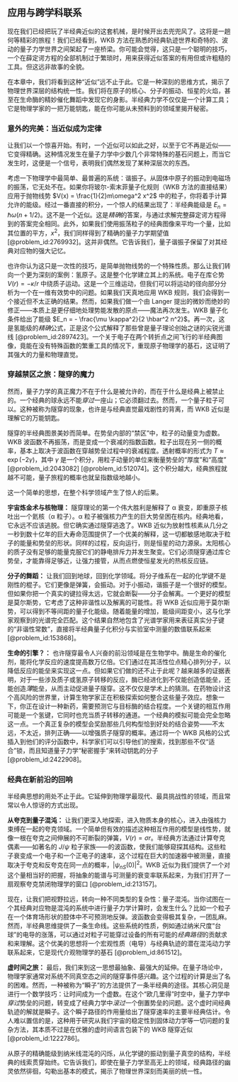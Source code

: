 ## 应用与跨学科联系

现在我们已经把玩了半经典近似的这套机械，是时候开出去兜兜风了。这将是一趟何等精彩的旅程！我们已经看到，WKB 方法在熟悉的经典轨迹世界和奇特的、波动的量子力学世界之间架起了一座桥梁。你可能会觉得，这只是一个聪明的技巧，一个在薛定谔方程的全部机制过于繁琐时，用来获得近似答案的有用但或许粗糙的工具。但这远非故事的全貌。

在本章中，我们将看到这种“近似”远不止于此。它是一种深刻的思维方式，揭示了物理世界深层的结构统一性。我们将在原子的核心、分子的振动、恒星的火焰，甚至在生命酶的精妙催化舞蹈中发现它的身影。半经典力学不仅仅是一个计算工具；它是物理学家的一把万能钥匙，能在你可能从未预料到的领域里揭开秘密。

### 意外的完美：当近似成为定律

让我们以一个惊喜开始。有时，一个近似可以如此之好，以至于它不再是近似——它变得精确。这种情况发生在量子力学中少数几个非常特殊的基石问题上，而当它发生时，这便是一个信号，表明我们偶然发现了某种深层次的东西。

考虑一下物理学中最简单、最普遍的系统：谐振子。从固体中原子的振动到电磁场的振荡，它无处不在。如果你将玻尔-索末菲量子化规则（WKB 方法的直接结果）应用于抛物线势 $V(x) = \frac{1}{2}m\omega^2 x^2$ 中的粒子，你将着手计算允许的能级。经过一番直接的积分，一个惊人的结果出现了：半经典能级是 $E_n = \hbar\omega(n+1/2)$。这不是一个近似。这是*精确*的答案，与通过求解完整薛定谔方程得到的答案完全相同。此外，如果我们使用振荡粒子的经典图像来平均一个量，比如其位置的平方，$x^2$，我们同样得到了精确的量子力学期望值 [@problem_id:2769932]。这并非偶然。它告诉我们，量子谐振子保留了对其经典对应物的强大记忆。

也许你认为这只是一次性的技巧，是简单抛物线势的一个特殊性质。那么让我们转向一个更为深刻的案例：氢原子。这是整个化学建立其上的系统。电子在库仑势 $V(r) = -\kappa/r$ 中绕质子运动。这是一个三维运动，但我们可以将运动的径向部分分析为一个在一维有效势中的问题。如果我们天真地应用 WKB 规则，我们会得到一个接近但不太正确的结果。然而，如果我们做一个由 Langer 提出的微妙而绝妙的修正——本质上是更仔细地处理势能发散的原点——魔法再次发生。WKB 量子化条件给出了能级 $E_n = - \frac{\mu \kappa^2}{2 \hbar^2 n^2}$。再一次，这是氢能级的*精确*公式，正是这个公式解释了那些曾是量子理论创始之谜的尖锐光谱线 [@problem_id:2897423]。一个关于电子在两个转折点之间飞行的半经典图像，竟能在没有特殊函数的繁重工具的情况下，重现原子物理学的基石，这证明了其强大的力量和物理直觉。

### 穿越禁区之旅：隧穿的魔力

然而，量子力学的真正魔力不在于什么是被允许的，而在于什么是经典上被禁止的。一个经典的球永远不能*穿过*一座山；它必须翻过去。然而，一个量子粒子可以。这种被称为隧穿的现象，也许是与经典直觉最戏剧性的背离，而 WKB 近似是理解它的万能钥匙。

隧穿的半经典图景美妙而简单。在势垒内部的“禁区”中，粒子的动量变为虚数。WKB 波函数不再振荡，而是变成一个衰减的指数函数。粒子出现在另一侧的概率，基本上取决于波函数在穿越势垒过程中的衰减程度。透射概率的形式为 $T \approx \exp(-2\gamma)$，其中 $\gamma$ 是一个积分，用粒子动量的单位来衡量势垒的“厚度”和“高度” [@problem_id:2043082] [@problem_id:512074]。这个积分越大，经典旅程就越不可能，量子旅程的概率也就呈指数级地越小。

这一个简单的思想，在整个科学领域产生了惊人的后果。

**宇宙炼金术与核物理：** 隧穿理论的第一个伟大胜利是解释了 α 衰变，即重原子核吐出一个氦核（α 粒子）。α 粒子被强核力产生的巨大势垒困在核内。经典地看，它永远不应该逃脱。但它确实通过隧穿逃逸了。WKB 近似为放射性核素从几分之一秒到数十亿年的巨大寿命范围提供了一个优美的解释，这一切都敏感地取决于粒子的能量和势垒的形状。同样的过程，反向运行，则是恒星的动力源泉。太阳核心的质子没有足够的能量克服它们的静电排斥力并发生聚变。它们必须隧穿通过库仑势垒，才能靠得足够近，让强力接管，从而点燃使恒星发光的热核反应链。

**分子的舞蹈：** 让我们回到地球，回到化学领域。将分子维系在一起的化学键不是刚性的棍子。它们更像是弹簧，会振动。对于小振动，谐振子是一个很好的模型。但如果你把一个真实的键拉得太远，它就会断裂——分子会解离。一个更好的模型是莫尔斯势，它考虑了这种非谐性以及解离的可能性。将 WKB 近似应用于莫尔斯势，可以得到不等间距的量子化能级。随着能量的增加，能级间距变小，这与化学家观察到的光谱完全匹配。这个结果自然地包含了光谱学家用来表征真实分子键的“非谐性常数”，直接将半经典量子化积分与实验室中测量的数值联系起来 [@problem_id:153868]。

**生命的引擎？：** 也许隧穿最令人兴奋的前沿领域是在生物学中。酶是生命的催化剂，能将化学反应的速度提高数万亿倍。它们通过在其活性位点精心排列分子，以降低反应的能垒来实现这一点。但如果它们做的还不止于此呢？越来越多的证据表明，对于一些涉及质子或氢原子转移的反应，酶已经进化到不仅能创造低能垒，还能创造*薄*能垒，从而主动促进量子隧穿。这不仅仅是学术上的猜测。在药物设计这个高风险的世界里，计算生物学家正在积极探索如何整合这些量子效应。想象一下，你正在设计一种新药，需要预测它与目标酶的结合程度。一个关键的相互作用可能是一个氢键，它同时也充当质子转移的通道。一个经典的模拟可能会完全忽略这一点。一个真正复杂的模型会奖励那些几何构型恰到好处的结合姿势——不太远，不太近，排列正确——以增强质子隧穿的概率。通过将一个 WKB 风格的公式插入到他们的评分函数中，科学家们可以引导他们的搜索，找到那些不仅“适合”锁，而且知道量子力学“秘密握手”来转动钥匙的分子 [@problem_id:2422908]。

### 经典在新前沿的回响

半经典思想的用处不止于此。它延伸到物理学最现代、最具挑战性的领域，而且常常以令人惊讶的方式出现。

**从夸克到量子混沌：** 让我们更深入地探索，进入物质本身的核心，进入由强核力束缚在一起的夸克领域。一个简单但有效的描述这种相互作用的模型是线性势，就像一根在夸克之间伸展的不可断裂的弹簧，$V(r) = \sigma r$。半经典方法通过计算夸克偶素——如著名的 $J/\psi$ 粒子家族——的波函数，使我们能够窥探其结构。这些粒子衰变成一个电子和一个正电子的速率，这个过程在巨大的加速器中被测量，直接取决于夸克和反夸克在同一点的概率，$|\psi_{nS}(0)|^2$。WKB 近似为我们提供了一个对这个量相当好的把握，将抽象的能谱与可测量的衰变率联系起来，为我们打开了一扇观察夸克禁闭物理学的窗口 [@problem_id:213157]。

现在，让我们把视野拉远，转向一种不同类型的复杂性：量子混沌。当你试图在一个其经典对应物是混沌的系统中进行量子力学计算时，会发生什么？比如一个粒子在一个体育场形状的腔体中不可预测地反弹。波函数会变得极其复杂，一团乱麻。然而，半经典思维提供了一条生命线。这些系统的性质，例如通过纳米尺度“台球”的电导的涨落，可以通过对粒子可能穿过设备的所有可能的*经典路径*的贡献求和来理解。这个优美的思想将一个宏观性质（电导）与经典轨迹的潜在混沌动力学联系起来，它是现代介观物理学的基石 [@problem_id:861512]。

**虚时间之旅：** 最后，我们来到这一思想最抽象、最强大的延伸。在量子场论中，物理学家通常对系统不同真空态之间的隧穿事件感兴趣。这个过程的计算是出了名的困难。然而，一种被称为“瞬子”的方法提供了一条半经典的途径。其核心洞见是进行一个数学技巧：让时间成为一个虚数。在这个“欧几里得”时空中，量子力学中*穿过*势垒的问题，转变成了经典力学中*滚过*一个倒置势垒的问题。这个虚时间经典轨迹的解就是瞬子。这个瞬子路径的作用量给出了隧穿速率的主要半经典估计。令人难以置信的是，这种用于研究从我们宇宙的稳定性到固体动力学等一切问题的复杂方法，其本质不过是在优雅的虚时间语言包装下的 WKB 隧穿近似 [@problem_id:1222786]。

从原子的精确能级到纳米线混沌的闪烁，从化学键的振动到量子真空的结构，半经典的线索贯穿始终。它告诉我们，即使在量子力学至高无上的领域，经典路径的幽灵依然徘徊，勾勒出基本的模式，揭示了物理世界深刻而美丽的统一性。